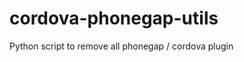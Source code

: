 cordova-phonegap-utils
======================

Python script to remove all phonegap / cordova plugin

